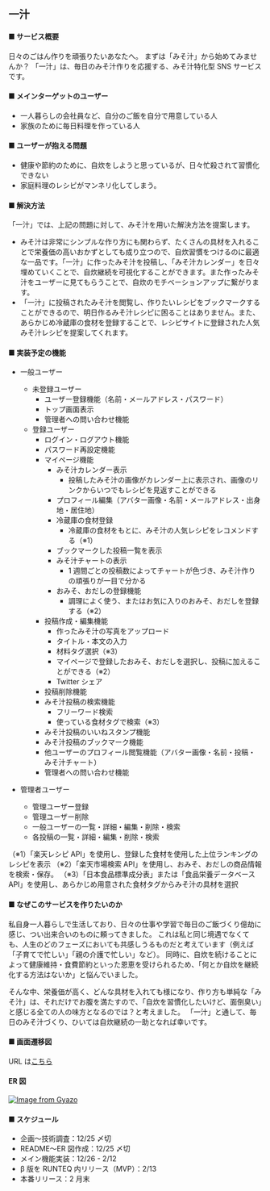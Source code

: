## 一汁

#### ■ サービス概要

日々のごはん作りを頑張りたいあなたへ。
まずは「みそ汁」から始めてみませんか？
「一汁」は、毎日のみそ汁作りを応援する、みそ汁特化型 SNS サービスです。

#### ■ メインターゲットのユーザー

- 一人暮らしの会社員など、自分のご飯を自分で用意している人
- 家族のために毎日料理を作っている人

#### ■ ユーザーが抱える問題

- 健康や節約のために、自炊をしようと思っているが、日々忙殺されて習慣化できない
- 家庭料理のレシピがマンネリ化してしまう。

#### ■ 解決方法

「一汁」では、上記の問題に対して、みそ汁を用いた解決方法を提案します。

- みそ汁は非常にシンプルな作り方にも関わらず、たくさんの具材を入れることで栄養価の高いおかずとしても成り立つので、自炊習慣をつけるのに最適な一品です。「一汁」に作ったみそ汁を投稿し、「みそ汁カレンダー」を日々埋めていくことで、自炊継続を可視化することができます。また作ったみそ汁をユーザーに見てもらうことで、自炊のモチベーションアップに繋がります。
- 「一汁」に投稿されたみそ汁を閲覧し、作りたいレシピをブックマークすることができるので、明日作るみそ汁レシピに困ることはありません。また、あらかじめ冷蔵庫の食材を登録することで、レシピサイトに登録された人気みそ汁レシピを提案してくれます。

#### ■ 実装予定の機能

- 一般ユーザー

  - 未登録ユーザー
    - ユーザー登録機能（名前・メールアドレス・パスワード）
    - トップ画面表示
    - 管理者への問い合わせ機能
  - 登録ユーザー
    - ログイン・ログアウト機能
    - パスワード再設定機能
    - マイページ機能
      - みそ汁カレンダー表示
        - 投稿したみそ汁の画像がカレンダー上に表示され、画像のリンクからいつでもレシピを見返すことができる
      - プロフィール編集（アバター画像・名前・メールアドレス・出身地・居住地）
      - 冷蔵庫の食材登録
        - 冷蔵庫の食材をもとに、みそ汁の人気レシピをレコメンドする（※1）
      - ブックマークした投稿一覧を表示
      - みそ汁チャートの表示
        - 1 週間ごとの投稿数によってチャートが色づき、みそ汁作りの頑張りが一目で分かる
      - おみそ、おだしの登録機能
        - 調理によく使う、またはお気に入りのおみそ、おだしを登録する（※2）
    - 投稿作成・編集機能
      - 作ったみそ汁の写真をアップロード
      - タイトル・本文の入力
      - 材料タグ選択（※3）
      - マイページで登録したおみそ、おだしを選択し、投稿に加えることができる（※2）
      - Twitter シェア
    - 投稿削除機能
    - みそ汁投稿の検索機能
      - フリーワード検索
      - 使っている食材タグで検索（※3）
    - みそ汁投稿のいいねスタンプ機能
    - みそ汁投稿のブックマーク機能
    - 他ユーザーのプロフィール閲覧機能（アバター画像・名前・投稿・みそ汁チャート）
    - 管理者への問い合わせ機能

- 管理者ユーザー
  - 管理ユーザー登録
  - 管理ユーザー削除
  - 一般ユーザーの一覧・詳細・編集・削除・検索
  - 各投稿の一覧・詳細・編集・削除・検索

（※1）「楽天レシピ API」を使用し、登録した食材を使用した上位ランキングのレシピを表示
（※2）「楽天市場検索 API」を使用し、おみそ、おだしの商品情報を検索・保存。
（※3）「日本食品標準成分表」または「食品栄養データベース API」を使用し、あらかじめ用意された食材タグからみそ汁の具材を選択

#### ■ なぜこのサービスを作りたいのか

私自身一人暮らしで生活しており、日々の仕事や学習で毎日のご飯づくり億劫に感じ、つい出来合いのものに頼ってきました。
これは私と同じ境遇でなくても、人生のどのフェーズにおいても共感しうるものだと考えています（例えば「子育てで忙しい」「親の介護で忙しい」など）。
同時に、自炊を続けることによって健康維持・食費節約といった恩恵を受けられるため、「何とか自炊を継続化する方法はないか」と悩んでいました。

そんな中、栄養価が高く、どんな具材を入れても様になり、作り方も単純な「みそ汁」は、それだけでお腹を満たすので、「自炊を習慣化したいけど、面倒臭い」と感じる全ての人の味方となるのでは？と考えました。
「一汁」と通して、毎日のみそ汁づくり、ひいては自炊継続の一助となれば幸いです。

#### ■ 画面遷移図

URL は[こちら](https://www.figma.com/file/byXYHVgoi48ftTHrX3LmpG/%E4%B8%80%E6%B1%81%EF%BC%8F%E7%94%BB%E9%9D%A2%E9%81%B7%E7%A7%BB%E5%9B%B3?node-id=0%3A1&t=DnZDzoEadONtC7uT-1)

#### ER 図

[![Image from Gyazo](https://i.gyazo.com/a9b26b0eca7dded2363ea106232c22e5.png)](https://gyazo.com/a9b26b0eca7dded2363ea106232c22e5)

#### ■ スケジュール

- 企画〜技術調査：12/25 〆切
- README〜ER 図作成：12/25 〆切
- メイン機能実装：12/26 - 2/12
- β 版を RUNTEQ 内リリース（MVP）：2/13
- 本番リリース：2 月末
